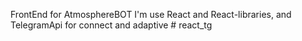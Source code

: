 FrontEnd for AtmosphereBOT
I'm use React and React-libraries, and TelegramApi for connect and adaptive
#   r e a c t _ t g  
 